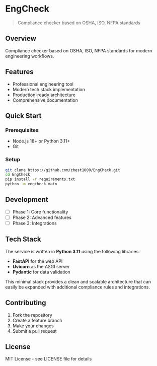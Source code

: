 # EngCheck

> Compliance checker based on OSHA, ISO, NFPA standards

## Overview
Compliance checker based on OSHA, ISO, NFPA standards for modern engineering workflows.

## Features
- Professional engineering tool
- Modern tech stack implementation
- Production-ready architecture
- Comprehensive documentation

## Quick Start

### Prerequisites
- Node.js 18+ or Python 3.11+
- Git

### Setup
```bash
git clone https://github.com/zbest1000/EngCheck.git
cd EngCheck
pip install -r requirements.txt
python -m engcheck.main
```

## Development
- [ ] Phase 1: Core functionality
- [ ] Phase 2: Advanced features
- [ ] Phase 3: Integrations

## Tech Stack
The service is written in **Python 3.11** using the following libraries:

- **FastAPI** for the web API
- **Uvicorn** as the ASGI server
- **Pydantic** for data validation

This minimal stack provides a clean and scalable architecture that can easily be
expanded with additional compliance rules and integrations.

## Contributing
1. Fork the repository
2. Create a feature branch
3. Make your changes
4. Submit a pull request

## License
MIT License - see LICENSE file for details
